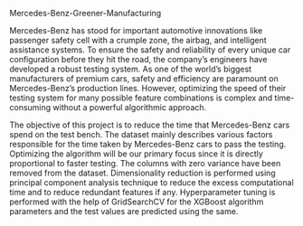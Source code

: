 Mercedes-Benz-Greener-Manufacturing

Mercedes-Benz has stood for important automotive innovations like passenger safety cell with a crumple zone, the airbag, and intelligent assistance systems. To ensure the safety and reliability of every unique car configuration before they hit the road, the company’s engineers have developed a robust testing system. As one of the world’s biggest manufacturers of premium cars, safety and efficiency are paramount on Mercedes-Benz’s production lines. However, optimizing the speed of their testing system for many possible feature combinations is complex and time-consuming without a powerful algorithmic approach.




The objective of this project is to reduce the time that Mercedes-Benz cars spend on the test bench. The dataset mainly describes various factors responsible for the time taken by Mercedes-Benz cars to pass the testing. Optimizing the algorithm will be our primary focus since it is directly proportional to faster testing. The columns with zero variance have been removed from the dataset. Dimensionality reduction is performed using principal component analysis technique to reduce the excess computational time and to reduce redundant features if any. Hyperparameter tuning is performed with the help of GridSearchCV for the XGBoost algorithm parameters and the test values are predicted using the same.
